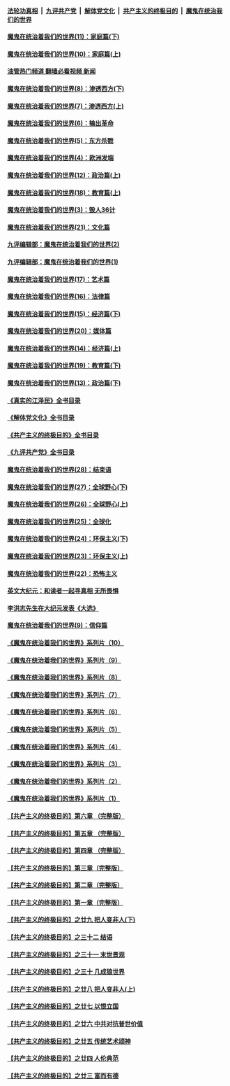 ####  [法轮功真相](../../../../basic/blob/master/README.md?t=12250812) &nbsp;|&nbsp; [九评共产党](../../../../9ping.md/blob/master/README.md?t=12250812) &nbsp;|&nbsp; [解体党文化](../../../../jtdwh.md/blob/master/README.md?t=12250812)  &nbsp;|&nbsp; [共产主义的终极目的](../../../../gczydzjmd.md/blob/master/README.md?t=12250812) &nbsp;|&nbsp; [魔鬼在统治我们的世界](../../../../mgztzwmdsj.md/blob/master/README.md?t=12250812) 

#### [魔鬼在统治着我们的世界(11)：家庭篇(下)](../pages/nsc422/n10440961.md?t=12250812) 

#### [魔鬼在统治着我们的世界(10)：家庭篇(上)](../pages/nsc422/n10435448.md?t=12250812) 

#### [油管热门频道 翻墙必看视频 新闻](http://129.146.143.75:81/youtube.html?12250812)

#### [魔鬼在统治着我们的世界(8)：渗透西方(下)](../pages/nsc422/n10429603.md?t=12250812) 

#### [魔鬼在统治着我们的世界(7)：渗透西方(上)](../pages/nsc422/n10426013.md?t=12250812) 

#### [魔鬼在统治着我们的世界(6)：输出革命](../pages/nsc422/n10421536.md?t=12250812) 

#### [魔鬼在统治着我们的世界(5)：东方杀戮](../pages/nsc422/n10417707.md?t=12250812) 

#### [魔鬼在统治着我们的世界(4)：欧洲发端](../pages/nsc422/n10414890.md?t=12250812) 

#### [魔鬼在统治着我们的世界(12)：政治篇(上)](../pages/nsc422/n10444576.md?t=12250812) 

#### [魔鬼在统治着我们的世界(18)：教育篇(上)](../pages/nsc422/n10526970.md?t=12250812) 

#### [魔鬼在统治着我们的世界(3)：毁人36计](../pages/nsc422/n10411583.md?t=12250812) 

#### [魔鬼在统治着我们的世界(21)：文化篇](../pages/nsc422/n10597706.md?t=12250812) 

#### [九评编辑部：魔鬼在统治着我们的世界(2)](../pages/nsc422/n10410036.md?t=12250812) 

#### [九评编辑部：魔鬼在统治着我们的世界(1)](../pages/nsc422/n10406825.md?t=12250812) 

#### [魔鬼在统治着我们的世界(17)：艺术篇](../pages/nsc422/n10499093.md?t=12250812) 

#### [魔鬼在统治着我们的世界(16)：法律篇](../pages/nsc422/n10485969.md?t=12250812) 

#### [魔鬼在统治着我们的世界(15)：经济篇(下)](../pages/nsc422/n10469975.md?t=12250812) 

#### [魔鬼在统治着我们的世界(20)：媒体篇](../pages/nsc422/n10586579.md?t=12250812) 

#### [魔鬼在统治着我们的世界(14)：经济篇(上)](../pages/nsc422/n10457370.md?t=12250812) 

#### [魔鬼在统治着我们的世界(19)：教育篇(下)](../pages/nsc422/n10564808.md?t=12250812) 

#### [魔鬼在统治着我们的世界(13)：政治篇(下)](../pages/nsc422/n10448270.md?t=12250812) 

#### [《真实的江泽民》全书目录](../pages/nsc422/n13721399.md?t=12250812) 

#### [《解体党文化》全书目录](../pages/nsc422/n13721157.md?t=12250812) 

#### [《共产主义的终极目的》全书目录](../pages/nsc422/n13721048.md?t=12250812) 

#### [《九评共产党》全书目录](../pages/nsc422/n13708085.md?t=12250812) 

#### [魔鬼在统治着我们的世界(28)：结束语](../pages/nsc422/n10936246.md?t=12250812) 

#### [魔鬼在统治着我们的世界(27)：全球野心(下)](../pages/nsc422/n10928319.md?t=12250812) 

#### [魔鬼在统治着我们的世界(26)：全球野心(上)](../pages/nsc422/n10900318.md?t=12250812) 

#### [魔鬼在统治着我们的世界(25)：全球化](../pages/nsc422/n10788205.md?t=12250812) 

#### [魔鬼在统治着我们的世界(24)：环保主义(下)](../pages/nsc422/n10695307.md?t=12250812) 

#### [魔鬼在统治着我们的世界(23)：环保主义(上)](../pages/nsc422/n10688613.md?t=12250812) 

#### [魔鬼在统治着我们的世界(22)：恐怖主义](../pages/nsc422/n10614727.md?t=12250812) 

#### [英文大纪元：和读者一起寻真相 无所畏惧](../pages/nsc422/n12542027.md?t=12250812) 

#### [李洪志先生在大纪元发表《大选》](../pages/nsc422/n12534746.md?t=12250812) 

#### [魔鬼在统治着我们的世界(9)：信仰篇](../pages/nsc422/n10432159.md?t=12250812) 

#### [《魔鬼在统治着我们的世界》系列片（10）](../pages/nsc422/n12292670.md?t=12250812) 

#### [《魔鬼在统治着我们的世界》系列片（9）](../pages/nsc422/n12290859.md?t=12250812) 

#### [《魔鬼在统治着我们的世界》系列片（8）](../pages/nsc422/n12287445.md?t=12250812) 

#### [《魔鬼在统治着我们的世界》系列片（7）](../pages/nsc422/n12283425.md?t=12250812) 

#### [《魔鬼在统治着我们的世界》系列片（6）](../pages/nsc422/n12282314.md?t=12250812) 

#### [《魔鬼在统治着我们的世界》系列片（5）](../pages/nsc422/n12281419.md?t=12250812) 

#### [《魔鬼在统治着我们的世界》系列片（4）](../pages/nsc422/n12274024.md?t=12250812) 

#### [《魔鬼在统治着我们的世界》系列片（3）](../pages/nsc422/n12271322.md?t=12250812) 

#### [《魔鬼在统治着我们的世界》系列片（2）](../pages/nsc422/n12269049.md?t=12250812) 

#### [《魔鬼在统治着我们的世界》系列片（1）](../pages/nsc422/n12267575.md?t=12250812) 

#### [【共产主义的终极目的】第六章 （完整版）](../pages/nsc422/n11428913.md?t=12250812) 

#### [【共产主义的终极目的】第五章 （完整版）](../pages/nsc422/n11428912.md?t=12250812) 

#### [【共产主义的终极目的】第四章 （完整版）](../pages/nsc422/n11428907.md?t=12250812) 

#### [【共产主义的终极目的】第三章（完整版）](../pages/nsc422/n11428848.md?t=12250812) 

#### [【共产主义的终极目的】第二章（完整版）](../pages/nsc422/n11428831.md?t=12250812) 

#### [【共产主义的终极目的】第一章（完整版）](../pages/nsc422/n11417651.md?t=12250812) 

#### [【共产主义的终极目的】之廿九 把人变非人(下)](../pages/nsc422/n11344140.md?t=12250812) 

#### [【共产主义的终极目的】之三十二 结语](../pages/nsc422/n11360535.md?t=12250812) 

#### [【共产主义的终极目的】之三十一 末世景观](../pages/nsc422/n11351129.md?t=12250812) 

#### [【共产主义的终极目的】之三十 几成狼世界](../pages/nsc422/n11348280.md?t=12250812) 

#### [【共产主义的终极目的】之廿八 把人变非人(上)](../pages/nsc422/n11340492.md?t=12250812) 

#### [【共产主义的终极目的】之廿七 以恨立国](../pages/nsc422/n11336944.md?t=12250812) 

#### [【共产主义的终极目的】之廿六 中共对抗普世价值](../pages/nsc422/n11324785.md?t=12250812) 

#### [【共产主义的终极目的】之廿五 传统艺术颂神](../pages/nsc422/n11296396.md?t=12250812) 

#### [【共产主义的终极目的】之廿四 人伦典范](../pages/nsc422/n11296397.md?t=12250812) 

#### [【共产主义的终极目的】之廿三 富而有德](../pages/nsc422/n11283598.md?t=12250812) 

<img src='http://gfw-breaker.win/goodnews/indexes/nsc422.md' width='0px' height='0px'/>
